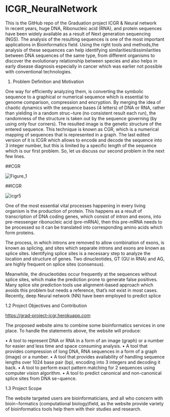 # ICGR_NeuralNetwork
This is the GitHub repo of the Graduation project ICGR &amp; Neural network  
In recent years, huge DNA, Ribonucleic acid (RNA), and protein sequences have been widely available as a result of Next generation sequencing (NGS).
The analysis of the resulting sequences is one of the most important applications in Bioinformatics field. 
Using the right tools and methods,the analysis of these sequences can help identifying similarities/dissimilarities between DNA sequences of the same type, from different organisms to discover the evolutionary relationship between species and also helps in early disease diagnosis especially in cancer which was earlier not possible with conventional technologies.


1. Problem Definition and Motivation

One way for efficiently analyzing them, is converting the symbolic sequence to a graphical or numerical sequence which is essential to genome comparison, compression and encryption. By merging the idea of chaotic dynamics with the sequence bases (4 letters) of DNA or RNA, rather than yielding in a random struc¬ture (no consistent result each run), the randomness of the structure is taken out by the sequence governing (by using only four corners). The resulted image is the genetic structure of the entered sequence.
This technique is known as CGR, which is a numerical mapping of sequences that is represented in a graph. The last edited version of it is ICGR which allows to encode and decode the sequence into 3 integer number, but this is limited by a specific length of the sequence which is our first problem.
So, let us discuss our second problem in the next few lines.

##CGR

![Figure_1](https://user-images.githubusercontent.com/56045828/189552708-ff4d1088-5c9e-4f18-b49d-25c4dab47de4.png)

##ICGR

![icgr5](https://user-images.githubusercontent.com/56045828/189552737-b86f4d6d-2513-4841-8646-d93c957f46c9.png)


One of the most essential vital processes happening in every living organism is the production of protein. This happens as a result of transcription of DNA coding genes, which consist of intron and exons, into pre-messenger ribonucleic acid (pre-mRNA), then this pre-mRNA needs to be processed so it can be translated into corresponding amino acids which form proteins.

The process, in which introns are removed to allow combination of exons, is known as splicing, and sites which separate introns and exons are known as splice sites.
Identifying splice sites is a necessary step to analyze the location and structure of genes. Two dinucleotides, GT (GU in RNA) and AG, are highly frequent on splice sites (consensus).

Meanwhile, the dinucleotides occur frequently at the sequences without splice sites, which make the prediction prone to generate false positives. Many splice site prediction tools use alignment-based approach which avoids this problem but needs a reference, that’s not exist in most cases.
Recently, deep Neural network (NN) have been employed to predict splice
 

1.2	Project Objectives and Contribution

https://grad-project-icgr.herokuapp.com

The proposed website aims to combine some bioinformatics services in one place. To handle the statements above, the website will produce:

•	A tool to represent DNA or RNA in a form of an image (graph) or a number for easier and less time and space consuming analysis.
•	A tool that provides compression of long DNA, RNA sequences in a form of a graph (image) or a number.
•	A tool that provides availability of handling sequence lengths over 1024 base pair (bp), encoding into 3 integers and decoding it back.
•	A tool to perform exact pattern matching for 2 sequences using computer vision algorithm.
•	A tool to predict canonical and non-canonical splice sites from DNA se¬quence.





1.3	Project Scope

The website targeted users are bioinformaticians, and all who concern with bioin¬formatics (computational biology)field, as the website provide variety of bioinformatics tools help them with their studies and research.
